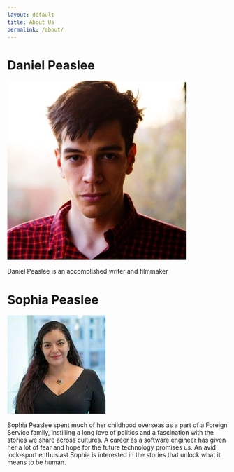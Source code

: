 ```yaml
---
layout: default
title: About Us
permalink: /about/
---
```


# Daniel Peaslee
![Daniel Peaslee](/assets/images/danielpeaslee.jpeg)

Daniel Peaslee is an accomplished writer and filmmaker

# Sophia Peaslee
![Sophia Peaslee](/assets/images/sophiapeaslee.jpeg)

Sophia Peaslee spent much of her childhood overseas as a part of a Foreign Service family, instilling a long love of politics and a fascination with the stories we share across cultures. A career as a software engineer has given her a lot of fear and hope for the future technology promises us. An avid lock-sport enthusiast Sophia is interested in the stories that unlock what it means to be human.